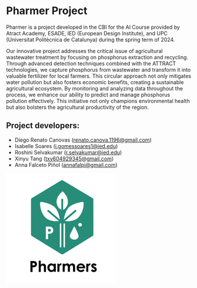 # Pharmer Project

Pharmer is a project developed in the CBI for the AI Course provided by Atract Academy, ESADE, IED (European Design Institute), and UPC (Universitat Politècnica de Catalunya) during the spring term of 2024.

Our innovative project addresses the critical issue of agricultural wastewater treatment by focusing on phosphorus extraction and recycling. Through advanced detection techniques combined with the ATTRACT technologies, we capture phosphorus from wastewater and transform it into valuable fertilizer for local farmers. This circular approach not only mitigates water pollution but also fosters economic benefits, creating a sustainable agricultural ecosystem. By monitoring and analyzing data throughout the process, we enhance our ability to predict and manage phosphorus pollution effectively. This initiative not only champions environmental health but also bolsters the agricultural productivity of the region.

## Project developers:
- Diego Renato Canovas (renato.canova.1196@gmail.com)
- Isabelle Soares (i.gomessoares1@ied.edu)
- Roshini Selvakumar (r.selvakumar@ied.edu)
- Xinyu Tang (txy604929345@gmail.com)
- Anna Falceto Piñol (annafalpi@gmail.com)

<img src="pharmers.png" alt="Pharmer Project" width="300"/>
